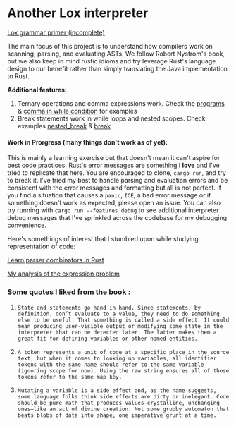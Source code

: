 # Another Lox interpreter 

[Lox grammar primer (incomplete)](./Lox_grammer.md)

The main focus of this project is to understand how compilers work on scanning, parsing, and evaluating ASTs. We follow Robert Nystrom's book, but we also keep in mind rustic idioms and try leverage Rust's language design to our benefit rather than simply translating the Java implementation to Rust. 

**Additional features:** 
1. Ternary operations and comma expressions work. Check the [programs](./programs/) & [comma in while condition](./programs/while.lox) for examples
2. Break statements work in while loops and nested scopes. Check examples [nested_break](./programs/nested_break.lox) & [break](./programs/break.lox)

#### Work in Prorgress (many things don't work as of yet): 
This is mainly a learning exercise but that doesn't mean it can't aspire for best code practices. Rust's error messages are something I **love** and I've tried to replicate that here. You are encouraged to clone, `cargo run`, and try to break it. I've tried my best to handle parsing and evaluation errors and be consistent with the error messages and formatting but all is not perfect. If you find a situation that causes a `panic`, `ICE`, a bad error message or if something doesn't work as expected, please open an issue. You can also try running with `cargo run --features debug` to see additional interpreter debug messages that I've sprinkled across the codebase for my debugging convenience. 

Here's somethings of interest that I stumbled upon while studying representation of code: 

[Learn parser combinators in Rust](https://bodil.lol/parser-combinators/)

[My analysis of the expression problem](./Expression_Problem.md)

### Some quotes I liked from the book : 
1. `State and statements go hand in hand. Since statements, by definition, don’t evaluate to a value, they need to do something else to be useful. That something is called a side effect. It could mean producing user-visible output or modifying some state in the interpreter that can be detected later. The latter makes them a great fit for defining variables or other named entities.`

2. `A token represents a unit of code at a specific place in the source text, but when it comes to looking up variables, all identifier tokens with the same name should refer to the same variable (ignoring scope for now). Using the raw string ensures all of those tokens refer to the same map key.`

3. `Mutating a variable is a side effect and, as the name suggests, some language folks think side effects are dirty or inelegant. Code should be pure math that produces values—crystalline, unchanging ones—like an act of divine creation. Not some grubby automaton that beats blobs of data into shape, one imperative grunt at a time.`

